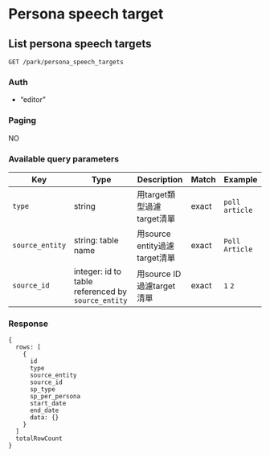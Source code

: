 # Persona speech target

## List persona speech targets
```
GET /park/persona_speech_targets
```

### Auth
- “editor”

### Paging
NO

### Available query parameters

| Key | Type | Description | Match | Example |
| --- | --- | --- | --- | --- |
| `type` | string | 用target類型過濾target清單 | exact | `poll` `article` |
| `source_entity` | string: table name | 用source entity過濾target清單 | exact | `Poll` `Article` |
| `source_id` | integer: id to table referenced by `source_entity` | 用source ID過濾target清單 | exact | `1` `2` |

### Response
```
{
  rows: [
    {
      id
      type
      source_entity
      source_id
      sp_type
      sp_per_persona
      start_date
      end_date
      data: {}
    }
  ]
  totalRowCount
}
```
